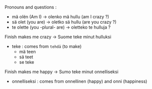 Pronouns and questions :
- mä olën (Am I) -> olenko mä hullu (am I crazy ?)
- sä olet (you are) -> oletko sä hullu (are you crazy ?)
- te olette (you -plural- are) -> oletteko te hulluja ?

Finish makes me crazy -> Suome teke minut hulluksi
- teke : comes from `tehdä` (to make)
  - mä teen
  - sä teet
  - se teke

Finish makes me happy -> Sumo teke minut onnelliseksi
- onnelliseksi : comes from onnellinen (happy) and onni (happiness)
